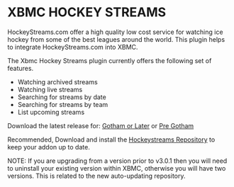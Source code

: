 XBMC HOCKEY STREAMS
===================

HockeyStreams.com offer a high quality low cost service for watching ice hockey from some of the best leagues around the world. This plugin helps to integrate HockeyStreams.com into XBMC.

The Xbmc Hockey Streams plugin currently offers the following set of features.

* Watching archived streams
* Watching live streams
* Searching for streams by date
* Searching for streams by team
* List upcoming streams

Download the latest release for: [Gotham or Later](https://github.com/actionbronson/xbmc-hockey-streams/raw/logos-repo/downloads/plugin.video.xbmc-hockey-streams-gotham-3.0.10.zip "Gotham or Later") or [Pre Gotham](https://github.com/actionbronson/xbmc-hockey-streams/raw/logos-repo/downloads/plugin.video.xbmc-hockey-streams-frodo-3.0.10.zip "Pre Gotham")

Recommended, Download and install the [Hockeystreams Repository](https://github.com/actionbronson/xbmc-hockey-streams/raw/logos-repo/downloads/repository.xbmc-hockey-streams-0.0.1.zip) to keep your addon up to date.

NOTE:  If you are upgrading from a version prior to v3.0.1 then you will need to uninstall your existing version within XBMC, otherwise you will have two versions.  This is related to the new auto-updating repository.
